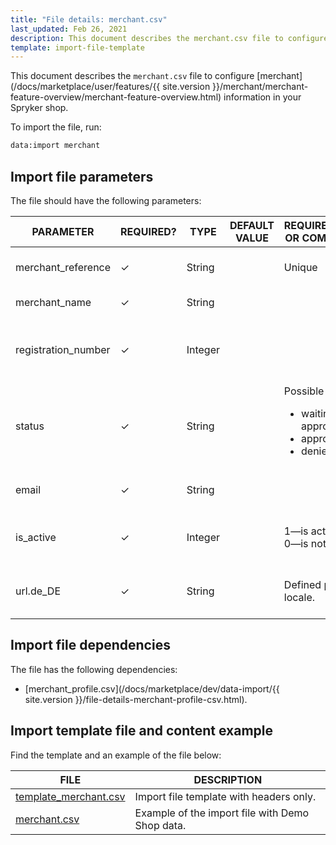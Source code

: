 ```yaml
---
title: "File details: merchant.csv"
last_updated: Feb 26, 2021
description: This document describes the merchant.csv file to configure merchant information in your Spryker shop.
template: import-file-template
---
```


This document describes the `merchant.csv` file to configure [merchant](/docs/marketplace/user/features/{{ site.version }}/merchant/merchant-feature-overview/merchant-feature-overview.html) information in your Spryker shop.

To import the file, run:

```bash
data:import merchant
```

## Import file parameters

The file should have the following parameters:

| PARAMETER | REQUIRED? | TYPE | DEFAULT VALUE | REQUIREMENTS OR COMMENTS | DESCRIPTION |
|-|-|-|-|-|-|
| merchant_reference | &check; | String |   |  Unique | Identifier of the merchant in the system. |
| merchant_name | &check; | String |   |   | The name of the merchant. |
| registration_number | &check; | Integer |   |   | Number assigned to the merchant at the point of registration. |
| status | &check; | String |   | Possible values: <ul><li>waiting-for-approval</li> <li>approved</li><li>denied</li></ul>  | The status of the merchant. |
| email | &check; | String |   |   | Email address of the merchant. |
| is_active | &check; | Integer |   | 1—is active</br> 0—is not active | Defines whether the merchant is active or not.  |
| url.de_DE | &check; | String |   | Defined per locale. | Merchant page URL in the storefront for DE store. |

## Import file dependencies
The file has the following dependencies:

- [merchant_profile.csv](/docs/marketplace/dev/data-import/{{ site.version }}/file-details-merchant-profile-csv.html).

## Import template file and content example

Find the template and an example of the file below:

|FILE|DESCRIPTION|
|-|-|
| [template_merchant.csv](https://spryker.s3.eu-central-1.amazonaws.com/docs/Developer+Guide/Back-End/Data+Manipulation/Data+Ingestion/Data+Import/Data+Import+Categories/Marketplace+setup/template_merchant.csv) | Import file template with headers only. |
| [merchant.csv](https://spryker.s3.eu-central-1.amazonaws.com/docs/Developer+Guide/Back-End/Data+Manipulation/Data+Ingestion/Data+Import/Data+Import+Categories/Marketplace+setup/merchant.csv) | Example of the import file with Demo Shop data. |
